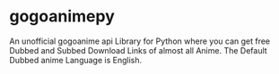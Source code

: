 # gogoanimepy
An unofficial gogoanime api Library for Python where you can get free Dubbed and Subbed Download Links of almost all Anime.
The Default Dubbed anime Language is English.

